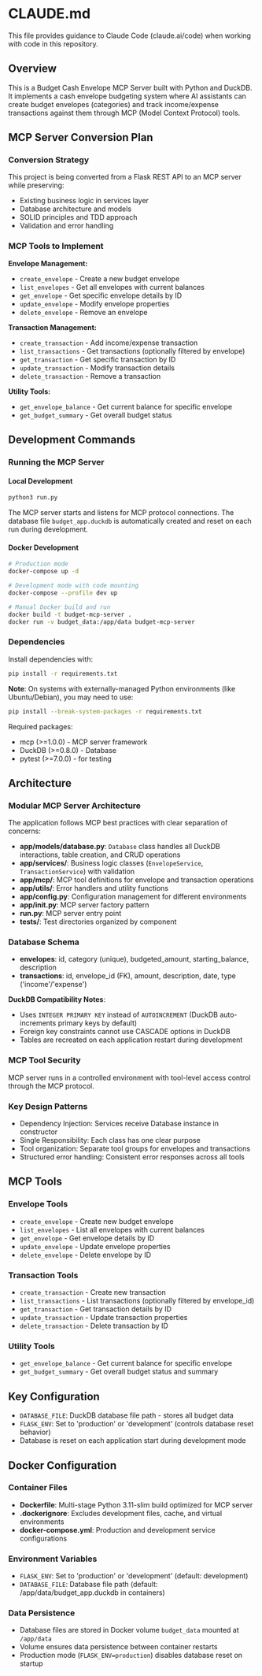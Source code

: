 # CLAUDE.md

This file provides guidance to Claude Code (claude.ai/code) when working with code in this repository.

## Overview

This is a Budget Cash Envelope MCP Server built with Python and DuckDB. It implements a cash envelope budgeting system where AI assistants can create budget envelopes (categories) and track income/expense transactions against them through MCP (Model Context Protocol) tools.

## MCP Server Conversion Plan

### Conversion Strategy
This project is being converted from a Flask REST API to an MCP server while preserving:
- Existing business logic in services layer
- Database architecture and models
- SOLID principles and TDD approach
- Validation and error handling

### MCP Tools to Implement
**Envelope Management:**
- `create_envelope` - Create a new budget envelope
- `list_envelopes` - Get all envelopes with current balances
- `get_envelope` - Get specific envelope details by ID
- `update_envelope` - Modify envelope properties
- `delete_envelope` - Remove an envelope

**Transaction Management:**
- `create_transaction` - Add income/expense transaction
- `list_transactions` - Get transactions (optionally filtered by envelope)
- `get_transaction` - Get specific transaction by ID
- `update_transaction` - Modify transaction details
- `delete_transaction` - Remove a transaction

**Utility Tools:**
- `get_envelope_balance` - Get current balance for specific envelope
- `get_budget_summary` - Get overall budget status

## Development Commands

### Running the MCP Server

#### Local Development
```bash
python3 run.py
```
The MCP server starts and listens for MCP protocol connections. The database file `budget_app.duckdb` is automatically created and reset on each run during development.

#### Docker Development
```bash
# Production mode
docker-compose up -d

# Development mode with code mounting
docker-compose --profile dev up

# Manual Docker build and run
docker build -t budget-mcp-server .
docker run -v budget_data:/app/data budget-mcp-server
```

### Dependencies
Install dependencies with:
```bash
pip install -r requirements.txt
```

**Note**: On systems with externally-managed Python environments (like Ubuntu/Debian), you may need to use:
```bash
pip install --break-system-packages -r requirements.txt
```

Required packages:
- mcp (>=1.0.0) - MCP server framework
- DuckDB (>=0.8.0) - Database
- pytest (>=7.0.0) - for testing

## Architecture

### Modular MCP Server Architecture
The application follows MCP best practices with clear separation of concerns:

- **app/models/database.py**: `Database` class handles all DuckDB interactions, table creation, and CRUD operations
- **app/services/**: Business logic classes (`EnvelopeService`, `TransactionService`) with validation
- **app/mcp/**: MCP tool definitions for envelope and transaction operations
- **app/utils/**: Error handlers and utility functions
- **app/config.py**: Configuration management for different environments
- **app/__init__.py**: MCP server factory pattern
- **run.py**: MCP server entry point
- **tests/**: Test directories organized by component

### Database Schema
- **envelopes**: id, category (unique), budgeted_amount, starting_balance, description
- **transactions**: id, envelope_id (FK), amount, description, date, type ('income'/'expense')

**DuckDB Compatibility Notes**:
- Uses `INTEGER PRIMARY KEY` instead of `AUTOINCREMENT` (DuckDB auto-increments primary keys by default)
- Foreign key constraints cannot use CASCADE options in DuckDB
- Tables are recreated on each application restart during development

### MCP Tool Security
MCP server runs in a controlled environment with tool-level access control through the MCP protocol.

### Key Design Patterns
- Dependency Injection: Services receive Database instance in constructor
- Single Responsibility: Each class has one clear purpose
- Tool organization: Separate tool groups for envelopes and transactions
- Structured error handling: Consistent error responses across all tools

## MCP Tools

### Envelope Tools
- `create_envelope` - Create new budget envelope
- `list_envelopes` - List all envelopes with current balances
- `get_envelope` - Get envelope details by ID
- `update_envelope` - Update envelope properties
- `delete_envelope` - Delete envelope by ID

### Transaction Tools  
- `create_transaction` - Create new transaction
- `list_transactions` - List transactions (optionally filtered by envelope_id)
- `get_transaction` - Get transaction details by ID
- `update_transaction` - Update transaction properties
- `delete_transaction` - Delete transaction by ID

### Utility Tools
- `get_envelope_balance` - Get current balance for specific envelope
- `get_budget_summary` - Get overall budget status and summary

## Key Configuration
- `DATABASE_FILE`: DuckDB database file path - stores all budget data
- `FLASK_ENV`: Set to 'production' or 'development' (controls database reset behavior)
- Database is reset on each application start during development mode

## Docker Configuration

### Container Files
- **Dockerfile**: Multi-stage Python 3.11-slim build optimized for MCP server
- **.dockerignore**: Excludes development files, cache, and virtual environments
- **docker-compose.yml**: Production and development service configurations

### Environment Variables
- `FLASK_ENV`: Set to 'production' or 'development' (default: development)
- `DATABASE_FILE`: Database file path (default: /app/data/budget_app.duckdb in containers)

### Data Persistence
- Database files are stored in Docker volume `budget_data` mounted at `/app/data`
- Volume ensures data persistence between container restarts
- Production mode (`FLASK_ENV=production`) disables database reset on startup
